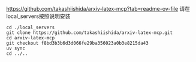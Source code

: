 https://github.com/takashiishida/arxiv-latex-mcp?tab=readme-ov-file
请在 local_servers按照说明安装
```
cd ./local_servers
git clone https://github.com/takashiishida/arxiv-latex-mcp.git
cd arxiv-latex-mcp
git checkout f8bd3b3b6d3d066fe29ba356023a0b3e8215da43
uv sync
cd ../..
```